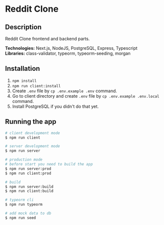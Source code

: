 # Reddit Clone

## Description

Reddit Clone frontend and backend parts. </br>


**Technologies:** Next.js, NodeJS, PostgreSQL, Express, Typescript </br>
**Libraries:** class-validator, typeorm, typeorm-seeding, morgan </br>

## Installation

1. `npm install`
2. `npm run client:install`
3. Create `.env` file by `cp .env.example .env` command.
4. Go to client directory and create `.env` file by `cp .env.example .env.local` command.
5. Install PostgreSQL if you didn't do that yet.

## Running the app

```bash
# client development mode
$ npm run client

# server development mode
$ npm run server

# production mode
# before start you need to build the app
$ npm run server:prod
$ npm run client:prod

# build
$ npm run server:build
$ npm run client:build

# typeorm cli
$ npm run typeorm

# add mock data to db
$ npm run seed
```
